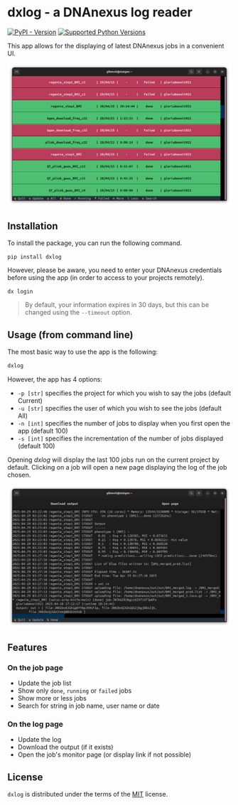 # dxlog - a DNAnexus log reader

[![PyPI - Version](https://img.shields.io/pypi/v/dxlog.svg)](https://pypi.org/project/dxlog)
[![Supported Python Versions](https://img.shields.io/pypi/pyversions/dxlog/0.0.1)](https://pypi.org/project/dxlog/)

This app allows for the displaying of latest DNAnexus jobs in a convenient UI.

![Job page preview](https://github.com/gloriabenoit/dxlog/blob/main/data/job_page.png?raw=true)

## Installation

To install the package, you can run the following command.

```console
pip install dxlog
```

However, please be aware, you need to enter your DNAnexus credentials before using the app (in order to access to your projects remotely).

```console
dx login
```

> By default, your information expires in 30 days, but this can be changed using the `--timeout` option.

## Usage (from command line)

The most basic way to use the app is the following:

```bash
dxlog
```

However, the app has 4 options:

* `-p [str]` specifies the project for which you wish to say the jobs (default Current)
* `-u [str]` specifies the user of which you wish to see the jobs (default All)
* `-n [int]` specifies the number of jobs to display when you first open the app (default 100)
* `-s [int]` specifies the incrementation of the number of jobs displayed (default 100)

Opening *dxlog* will display the last 100 jobs run on the current project by default.
Clicking on a job will open a new page displaying the log of the job chosen.

![Log page preview](https://github.com/gloriabenoit/dxlog/blob/main/data/log_page.png?raw=true)

## Features

### On the job page

* Update the job list
* Show only `done`, `running` or `failed` jobs
* Show more or less jobs
* Search for string in job name, user name or date

### On the log page

* Update the log
* Download the output (if it exists)
* Open the job's monitor page (or display link if not possible)

## License

`dxlog` is distributed under the terms of the [MIT](https://spdx.org/licenses/MIT.html) license.
